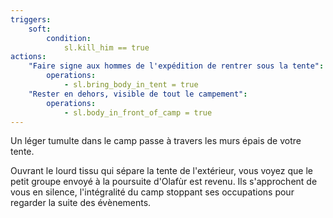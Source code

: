 ```yaml
---
triggers:
    soft:
        condition:
            sl.kill_him == true
actions:
    "Faire signe aux hommes de l'expédition de rentrer sous la tente":
        operations:
            - sl.bring_body_in_tent = true
    "Rester en dehors, visible de tout le campement":
        operations:
            - sl.body_in_front_of_camp = true
---
```


Un léger tumulte dans le camp passe à travers les murs épais de votre tente.

Ouvrant le lourd tissu qui sépare la tente de l'extérieur, vous voyez que le petit groupe envoyé à la poursuite d'Olafùr est revenu. Ils s'approchent de vous en silence, l'intégralité du camp stoppant ses occupations pour regarder la suite des évènements.
